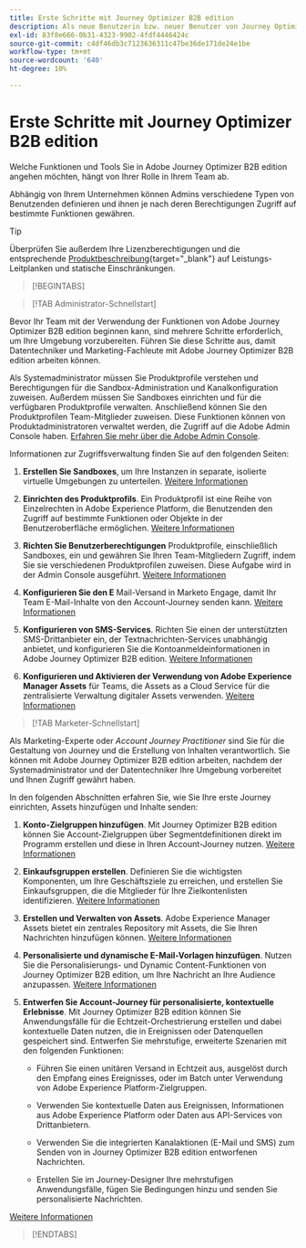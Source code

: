 ```yaml
---
title: Erste Schritte mit Journey Optimizer B2B edition
description: Als neue Benutzerin bzw. neuer Benutzer von Journey Optimizer B2B Edition erfahren Sie mehr über die Schlüsselbereiche für die ersten Schritte.
exl-id: 83f8e666-0b31-4323-9902-4fdf4446424c
source-git-commit: c4df46db3c7123636311c47be36de171de24e1be
workflow-type: tm+mt
source-wordcount: '640'
ht-degree: 10%

---
```


# Erste Schritte mit Journey Optimizer B2B edition

Welche Funktionen und Tools Sie in Adobe Journey Optimizer B2B edition angehen möchten, hängt von Ihrer Rolle in Ihrem Team ab.

Abhängig von Ihrem Unternehmen können Admins verschiedene Typen von Benutzenden definieren und ihnen je nach deren Berechtigungen Zugriff auf bestimmte Funktionen gewähren.

>[!TIP]
>
>Überprüfen Sie außerdem Ihre Lizenzberechtigungen und die entsprechende [Produktbeschreibung](https://helpx.adobe.com/legal/product-descriptions/adobe-journey-optimizer-b2b.html){target="_blank"} auf Leistungs-Leitplanken und statische Einschränkungen.

>[!BEGINTABS]

>[!TAB Administrator-Schnellstart]

Bevor Ihr Team mit der Verwendung der Funktionen von Adobe Journey Optimizer B2B edition beginnen kann, sind mehrere Schritte erforderlich, um Ihre Umgebung vorzubereiten. Führen Sie diese Schritte aus, damit Datentechniker und Marketing-Fachleute mit Adobe Journey Optimizer B2B edition arbeiten können.

Als Systemadministrator müssen Sie Produktprofile verstehen und Berechtigungen für die Sandbox-Administration und Kanalkonfiguration zuweisen. Außerdem müssen Sie Sandboxes einrichten und für die verfügbaren Produktprofile verwalten. Anschließend können Sie den Produktprofilen Team-Mitglieder zuweisen. Diese Funktionen können von Produktadministratoren verwaltet werden, die Zugriff auf die Adobe Admin Console haben. [Erfahren Sie mehr über die Adobe Admin Console](https://helpx.adobe.com/de/enterprise/using/admin-console.html).

Informationen zur Zugriffsverwaltung finden Sie auf den folgenden Seiten:

1. **Erstellen Sie Sandboxes**, um Ihre Instanzen in separate, isolierte virtuelle Umgebungen zu unterteilen. [Weitere Informationen](https://experienceleague.adobe.com/en/docs/experience-platform/sandbox/home#understanding-sandboxes)

1. **Einrichten des Produktprofils**. Ein Produktprofil ist eine Reihe von Einzelrechten in Adobe Experience Platform, die Benutzenden den Zugriff auf bestimmte Funktionen oder Objekte in der Benutzeroberfläche ermöglichen. [Weitere Informationen](../admin/user-management.md#create-the-marketo-engage-product-profile)

1. **Richten Sie Benutzerberechtigungen** Produktprofile, einschließlich Sandboxes, ein und gewähren Sie Ihren Team-Mitgliedern Zugriff, indem Sie sie verschiedenen Produktprofilen zuweisen. Diese Aufgabe wird in der Admin Console ausgeführt. [Weitere Informationen](../admin/user-management.md#create-a-user-group)

1. **Konfigurieren Sie den E** Mail-Versand in Marketo Engage, damit Ihr Team E-Mail-Inhalte von den Account-Journey senden kann. [Weitere Informationen](https://experienceleague.adobe.com/en/docs/marketo/using/getting-started/initial-setup/setup-steps#ensure-email-deliverability)

1. **Konfigurieren von SMS-Services**. Richten Sie einen der unterstützten SMS-Drittanbieter ein, der Textnachrichten-Services unabhängig anbietet, und konfigurieren Sie die Kontoanmeldeinformationen in Adobe Journey Optimizer B2B edition. [Weitere Informationen](../admin/configure-channels-sms.md)

1. **Konfigurieren und Aktivieren der Verwendung von Adobe Experience Manager Assets** für Teams, die Assets as a Cloud Service für die zentralisierte Verwaltung digitaler Assets verwenden. [Weitere Informationen](../admin/configure-aem-repositories.md)

>[!TAB Marketer-Schnellstart]

Als Marketing-Experte oder _Account Journey Practitioner_ sind Sie für die Gestaltung von Journey und die Erstellung von Inhalten verantwortlich. Sie können mit Adobe Journey Optimizer B2B edition arbeiten, nachdem der Systemadministrator und der Datentechniker Ihre Umgebung vorbereitet und Ihnen Zugriff gewährt haben.

In den folgenden Abschnitten erfahren Sie, wie Sie Ihre erste Journey einrichten, Assets hinzufügen und Inhalte senden:

1. **Konto-Zielgruppen hinzufügen**. Mit Journey Optimizer B2B edition können Sie Account-Zielgruppen über Segmentdefinitionen direkt im Programm erstellen und diese in Ihren Account-Journey nutzen. [Weitere Informationen](../audiences/account-audience-overview.md)

1. **Einkaufsgruppen erstellen**. Definieren Sie die wichtigsten Komponenten, um Ihre Geschäftsziele zu erreichen, und erstellen Sie Einkaufsgruppen, die die Mitglieder für Ihre Zielkontenlisten identifizieren. [Weitere Informationen](../buying-groups/buying-groups-overview.md)

1. **Erstellen und Verwalten von Assets**. Adobe Experience Manager Assets bietet ein zentrales Repository mit Assets, die Sie Ihren Nachrichten hinzufügen können. [Weitere Informationen](../content/assets-overview.md)

1. **Personalisierte und dynamische E-Mail-Vorlagen hinzufügen**. Nutzen Sie die Personalisierungs- und Dynamic Content-Funktionen von Journey Optimizer B2B edition, um Ihre Nachricht an Ihre Audience anzupassen. [Weitere Informationen](../content/email-templates.md)

1. **Entwerfen Sie Account-Journey für personalisierte, kontextuelle Erlebnisse**. Mit Journey Optimizer B2B edition können Sie Anwendungsfälle für die Echtzeit-Orchestrierung erstellen und dabei kontextuelle Daten nutzen, die in Ereignissen oder Datenquellen gespeichert sind. Entwerfen Sie mehrstufige, erweiterte Szenarien mit den folgenden Funktionen:

   * Führen Sie einen unitären Versand in Echtzeit aus, ausgelöst durch den Empfang eines Ereignisses, oder im Batch unter Verwendung von Adobe Experience Platform-Zielgruppen.

   * Verwenden Sie kontextuelle Daten aus Ereignissen, Informationen aus Adobe Experience Platform oder Daten aus API-Services von Drittanbietern.

   * Verwenden Sie die integrierten Kanalaktionen (E-Mail und SMS) zum Senden von in Journey Optimizer B2B edition entworfenen Nachrichten.

   * Erstellen Sie im Journey-Designer Ihre mehrstufigen Anwendungsfälle, fügen Sie Bedingungen hinzu und senden Sie personalisierte Nachrichten.

[Weitere Informationen](../journeys/journey-overview.md)

>[!ENDTABS]
